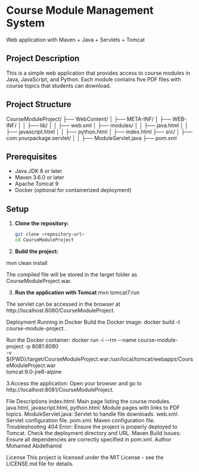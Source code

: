 # Course Module Management System

Web application with Maven + Java + Servlets + Tomcat

## Project Description

This is a simple web application that provides access to course modules in Java, JavaScript, and Python. Each module contains five PDF files with course topics that students can download.

## Project Structure

CourseModuleProject/
├── WebContent/
│ ├── META-INF/
│ ├── WEB-INF/
│ │ ├── lib/
│ │ ├── web.xml
│ ├── modules/
│ │ ├── java.html
│ │ ├── javascript.html
│ │ ├── python.html
│ ├── index.html
├── src/
│ ├── com.yourpackage.servlet/
│ │ ├── ModuleServlet.java
├── pom.xml



## Prerequisites

- Java JDK 8 or later
- Maven 3.6.0 or later
- Apache Tomcat 9
- Docker (optional for containerized deployment)

## Setup

1. **Clone the repository:**
   ```bash
   git clone <repository-url>
   cd CourseModuleProject

2. **Build the project:**

mvn clean install


The compiled file will be stored in the target folder as CourseModuleProject.war.

3. **Run the application with Tomcat**
mvn tomcat7:run

The servlet can be accessed in the browser at http://localhost:8080/CourseModuleProject.

Deployment
Running in Docker
Build the Docker image:
docker build -t course-module-project .

Run the Docker container:
docker run -i --rm --name course-module-project -p 8081:8080 \
  -v ${PWD}/target/CourseModuleProject.war:/usr/local/tomcat/webapps/CourseModuleProject.war \
  tomcat:9.0-jre8-alpine

3.Access the application:
Open your browser and go to http://localhost:8081/CourseModuleProject.

File Descriptions
index.html: Main page listing the course modules.
java.html, javascript.html, python.html: Module pages with links to PDF topics.
ModuleServlet.java: Servlet to handle file downloads.
web.xml: Servlet configuration file.
pom.xml: Maven configuration file.
Troubleshooting
404 Error: Ensure the project is properly deployed to Tomcat. Check the deployment directory and URL.
Maven Build Issues: Ensure all dependencies are correctly specified in pom.xml.
Author
Mohamed Abdelhamid

License
This project is licensed under the MIT License - see the LICENSE.md file for details.
